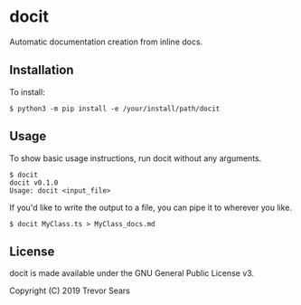 # docit
Automatic documentation creation from inline docs.

## Installation
To install:

```
$ python3 -m pip install -e /your/install/path/docit
```

## Usage
To show basic usage instructions, run docit without any arguments.
```
$ docit
docit v0.1.0
Usage: docit <input_file>
```

If you'd like to write the output to a file, you can pipe it to wherever you like.
```
$ docit MyClass.ts > MyClass_docs.md
```

## License
docit is made available under the GNU General Public License v3.

Copyright (C) 2019 Trevor Sears
